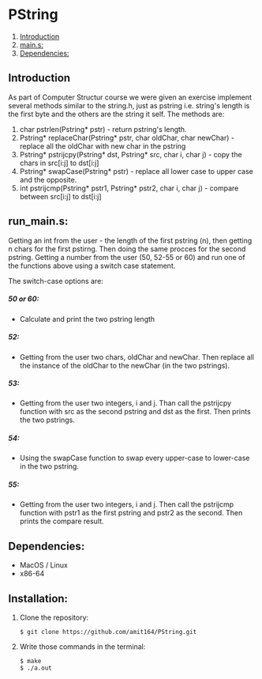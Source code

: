 # PString
1. [Introduction](#introduction)  
2. [main.s:](#main.s)  
3. [Dependencies:](#dependencies)  


## Introduction
As part of Computer Structur course we were given an exercise implement several methods similar to the string.h, just as pstring i.e. string's length is the first byte and the others are the string it self. The methods are:

1. char pstrlen(Pstring* pstr) - return pstring's length.
2. Pstring* replaceChar(Pstring* pstr, char oldChar, char newChar) - replace all the oldChar with new char in the pstring
3. Pstring* pstrijcpy(Pstring* dst, Pstring* src, char i, char j) - copy the chars in src[i:j] to dst[i:j]
4. Pstring* swapCase(Pstring* pstr) - replace all lower case to upper case and the opposite.
5. int pstrijcmp(Pstring* pstr1, Pstring* pstr2, char i, char j) - compare between src[i:j] to dst[i:j]


## run_main.s:
Getting an int from the user - the length of the first pstring (n), then getting n chars for the first pstirng. Then doing the same procces for the second pstring. Getting a number from the user (50, 52-55 or 60) and run one of the functions above using a switch case statement.

The switch-case options are:
##### 50 or 60:
* Calculate and print the two pstring length
##### 52:
* Getting from the user two chars, oldChar and newChar. Then replace all the instance of the oldChar to the newChar (in the two pstrings).
##### 53:
* Getting from the user two integers, i and j. Than call the pstrijcpy function with src as the second pstring and dst as the first. Then prints the two pstrings.
##### 54:
* Using the swapCase function to swap every upper-case to lower-case in the two pstring.
##### 55:
* Getting from the user two integers, i and j. Then call the pstrijcmp function with pstr1 as the first pstring and pstr2 as the second. Then prints the compare result.


## Dependencies:
* MacOS / Linux
* x86-64 

## Installation:
1. Clone the repository:  
    ```
    $ git clone https://github.com/amit164/PString.git
    ```
2. Write those commands in the terminal:
    ```
    $ make 
    $ ./a.out
    ```
